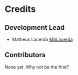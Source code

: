 # Credits

## Development Lead

- Matheus Lacerda [MSLacerda](https://github.com/MSLacerda)

## Contributors

None yet. Why not be the first?